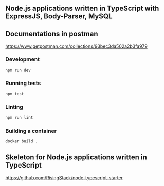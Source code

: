 ## Node.js applications written in TypeScript with ExpressJS, Body-Parser, MySQL

## Documentations in postman

https://www.getpostman.com/collections/93bec3da502a2b3fa979

### Development

```bash
npm run dev
```

### Running tests

```bash
npm test
```

### Linting

```bash
npm run lint
```

### Building a container

```bash
docker build .
```

## Skeleton for Node.js applications written in TypeScript

https://github.com/RisingStack/node-typescript-starter
